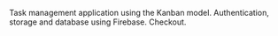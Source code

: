 Task management application using the Kanban model.
Authentication, storage and database using Firebase. Checkout.
